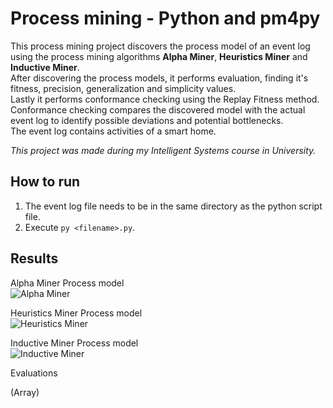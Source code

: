 # Process mining - Python and pm4py

This process mining project discovers the process model of an event log using the process mining algorithms **Alpha Miner**, **Heuristics Miner** and **Inductive Miner**.  
After discovering the process models, it performs evaluation, finding it's fitness, precision, generalization and simplicity values.  
Lastly it performs conformance checking using the Replay Fitness method. Conformance checking compares the discovered model with the actual event log to identify possible deviations and potential bottlenecks.  
The event log contains activities of a smart home.

*This project was made during my Intelligent Systems course in University.*

## How to run

1. The event log file needs to be in the same directory as the python script file.
2. Execute ```py <filename>.py```.

## Results

Alpha Miner Process model  
![Alpha Miner](C:\Users\Xrhstos\Desktop\process_mining_readme\alpha.png?raw=true)

Heuristics Miner Process model  
![Heuristics Miner](C:\Users\Xrhstos\Desktop\process_mining_readme\heuristics.png?raw=true)

Inductive Miner Process model  
![Inductive Miner](C:\Users\Xrhstos\Desktop\process_mining_readme\inductive.png?raw=true)

Evaluations

(Array)
